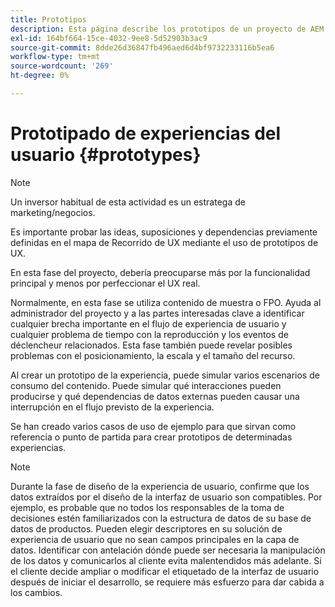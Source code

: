 ```yaml
---
title: Prototipos
description: Esta página describe los prototipos de un proyecto de AEM Screens
exl-id: 164bf664-15ce-4032-9ee8-5d52903b3ac9
source-git-commit: 8dde26d36847fb496aed6d4bf9732233116b5ea6
workflow-type: tm+mt
source-wordcount: '269'
ht-degree: 0%

---
```


# Prototipado de experiencias del usuario {#prototypes}

>[!NOTE]
>
>Un inversor habitual de esta actividad es un estratega de marketing/negocios.

Es importante probar las ideas, suposiciones y dependencias previamente definidas en el mapa de Recorrido de UX mediante el uso de prototipos de UX.

En esta fase del proyecto, debería preocuparse más por la funcionalidad principal y menos por perfeccionar el UX real.

Normalmente, en esta fase se utiliza contenido de muestra o FPO. Ayuda al administrador del proyecto y a las partes interesadas clave a identificar cualquier brecha importante en el flujo de experiencia de usuario y cualquier problema de tiempo con la reproducción y los eventos de déclencheur relacionados.
Esta fase también puede revelar posibles problemas con el posicionamiento, la escala y el tamaño del recurso.

Al crear un prototipo de la experiencia, puede simular varios escenarios de consumo del contenido. Puede simular qué interacciones pueden producirse y qué dependencias de datos externas pueden causar una interrupción en el flujo previsto de la experiencia.

Se han creado varios casos de uso de ejemplo para que sirvan como referencia o punto de partida para crear prototipos de determinadas experiencias.


>[!NOTE]
> Durante la fase de diseño de la experiencia de usuario, confirme que los datos extraídos por el diseño de la interfaz de usuario son compatibles.
> Por ejemplo, es probable que no todos los responsables de la toma de decisiones estén familiarizados con la estructura de datos de su base de datos de productos. Pueden elegir descriptores en su solución de experiencia de usuario que no sean campos principales en la capa de datos. Identificar con antelación dónde puede ser necesaria la manipulación de los datos y comunicarlos al cliente evita malentendidos más adelante. Si el cliente decide ampliar o modificar el etiquetado de la interfaz de usuario después de iniciar el desarrollo, se requiere más esfuerzo para dar cabida a los cambios.
